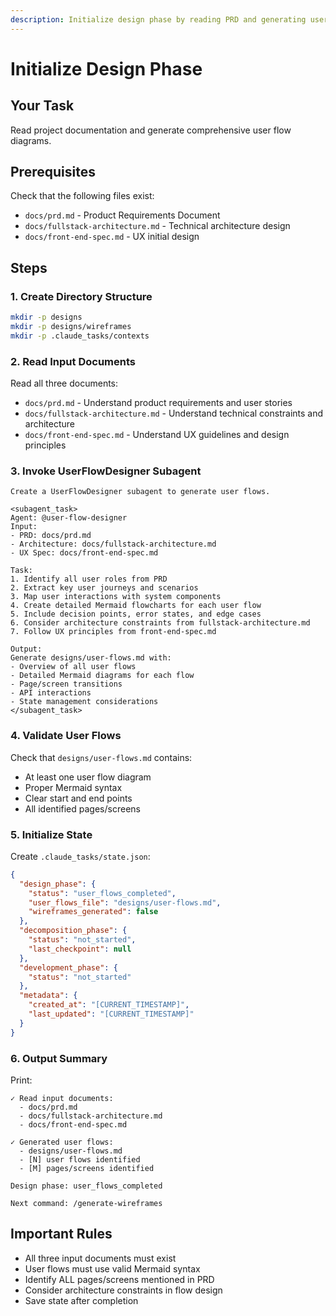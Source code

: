 ```yaml
---
description: Initialize design phase by reading PRD and generating user flows
---
```


# Initialize Design Phase

## Your Task
Read project documentation and generate comprehensive user flow diagrams.

## Prerequisites
Check that the following files exist:
- `docs/prd.md` - Product Requirements Document
- `docs/fullstack-architecture.md` - Technical architecture design
- `docs/front-end-spec.md` - UX initial design

## Steps

### 1. Create Directory Structure
```bash
mkdir -p designs
mkdir -p designs/wireframes
mkdir -p .claude_tasks/contexts
```

### 2. Read Input Documents
Read all three documents:
- `docs/prd.md` - Understand product requirements and user stories
- `docs/fullstack-architecture.md` - Understand technical constraints and architecture
- `docs/front-end-spec.md` - Understand UX guidelines and design principles

### 3. Invoke UserFlowDesigner Subagent
```
Create a UserFlowDesigner subagent to generate user flows.

<subagent_task>
Agent: @user-flow-designer
Input:
- PRD: docs/prd.md
- Architecture: docs/fullstack-architecture.md
- UX Spec: docs/front-end-spec.md

Task:
1. Identify all user roles from PRD
2. Extract key user journeys and scenarios
3. Map user interactions with system components
4. Create detailed Mermaid flowcharts for each user flow
5. Include decision points, error states, and edge cases
6. Consider architecture constraints from fullstack-architecture.md
7. Follow UX principles from front-end-spec.md

Output:
Generate designs/user-flows.md with:
- Overview of all user flows
- Detailed Mermaid diagrams for each flow
- Page/screen transitions
- API interactions
- State management considerations
</subagent_task>
```

### 4. Validate User Flows
Check that `designs/user-flows.md` contains:
- At least one user flow diagram
- Proper Mermaid syntax
- Clear start and end points
- All identified pages/screens

### 5. Initialize State
Create `.claude_tasks/state.json`:
```json
{
  "design_phase": {
    "status": "user_flows_completed",
    "user_flows_file": "designs/user-flows.md",
    "wireframes_generated": false
  },
  "decomposition_phase": {
    "status": "not_started",
    "last_checkpoint": null
  },
  "development_phase": {
    "status": "not_started"
  },
  "metadata": {
    "created_at": "[CURRENT_TIMESTAMP]",
    "last_updated": "[CURRENT_TIMESTAMP]"
  }
}
```

### 6. Output Summary
Print:
```
✓ Read input documents:
  - docs/prd.md
  - docs/fullstack-architecture.md
  - docs/front-end-spec.md

✓ Generated user flows:
  - designs/user-flows.md
  - [N] user flows identified
  - [M] pages/screens identified

Design phase: user_flows_completed

Next command: /generate-wireframes
```

## Important Rules
- All three input documents must exist
- User flows must use valid Mermaid syntax
- Identify ALL pages/screens mentioned in PRD
- Consider architecture constraints in flow design
- Save state after completion
